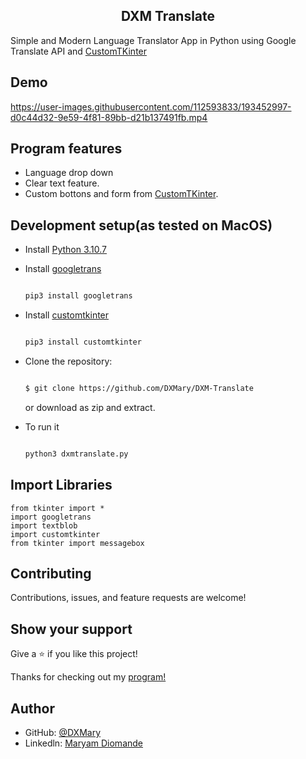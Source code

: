 <h2 align="center">DXM Translate</h2>

Simple and Modern Language Translator App in Python using Google Translate API and [CustomTKinter](https://github.com/TomSchimansky/CustomTkinter)

<h2>Demo</h2>

https://user-images.githubusercontent.com/112593833/193452997-d0c44d32-9e59-4f81-89bb-d21b137491fb.mp4

<h2>Program features</h2>

- Language drop down
- Clear text feature.
- Custom bottons and form from [CustomTKinter](https://github.com/TomSchimansky/CustomTkinter).

<h2>Development setup(as tested on MacOS)</h2>

- Install [Python 3.10.7](https://www.python.org/downloads/release/python-3107/)

- Install [googletrans](https://pypi.org/project/googletrans/)

  ```sh

  pip3 install googletrans

  ```

- Install [customtkinter](https://github.com/TomSchimansky/CustomTkinter)

  ```sh

  pip3 install customtkinter

  ```
  
- Clone the repository:

  ```sh

  $ git clone https://github.com/DXMary/DXM-Translate

  ```
  or download as zip and extract.
  
- To run it
  
  ```sh
  
  python3 dxmtranslate.py

  ```
  
<h2>Import Libraries</h2>

    from tkinter import *
    import googletrans
    import textblob
    import customtkinter
    from tkinter import messagebox

<h2>Contributing</h2>

Contributions, issues, and feature requests are welcome!

<h2>Show your support</h2>

Give a ⭐ if you like this project!

Thanks for checking out my [program!](https://github.com/DXMary/DXM-Translate)

<h2>Author</h2>

- GitHub: [@DXMary](https://github.com/DXMary)
- Linkedln: [Maryam Diomande](https://www.linkedin.com/in/maryamdiomande/)




